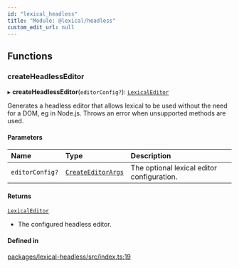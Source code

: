 ```yaml
---
id: "lexical_headless"
title: "Module: @lexical/headless"
custom_edit_url: null
---
```


## Functions

### createHeadlessEditor

▸ **createHeadlessEditor**(`editorConfig?`): [`LexicalEditor`](../classes/lexical.LexicalEditor.md)

Generates a headless editor that allows lexical to be used without the need for a DOM, eg in Node.js.
Throws an error when unsupported methods are used.

#### Parameters

| Name | Type | Description |
| :------ | :------ | :------ |
| `editorConfig?` | [`CreateEditorArgs`](lexical.md#createeditorargs) | The optional lexical editor configuration. |

#### Returns

[`LexicalEditor`](../classes/lexical.LexicalEditor.md)

- The configured headless editor.

#### Defined in

[packages/lexical-headless/src/index.ts:19](https://github.com/facebook/lexical/tree/main/packages/lexical-headless/src/index.ts#L19)

